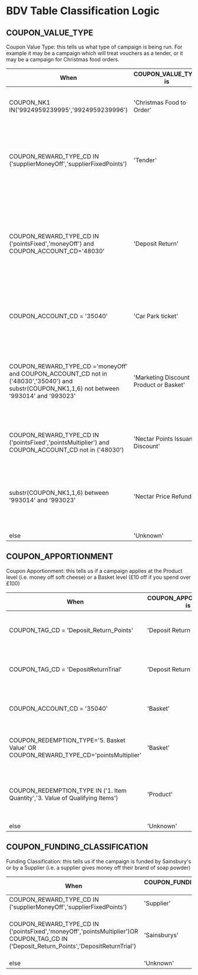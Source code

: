 # BDV Table Classification Logic

## COUPON_VALUE_TYPE

Coupon Value Type: this tells us what type of campaign is being run. For example it may be a campaign which will treat vouchers as a tender, or it may be a campaign for Christmas food orders.

| When | COUPON_VALUE_TYPE is | Description|
|------|-------------------|------------|
| COUPON_NK1 IN('9924959239995','9924959239996')                                    | 'Christmas Food to Order' | Christmas food order vouchers have these barcodes
|COUPON_REWARD_TYPE_CD IN ('supplierMoneyOff','supplierFixedPoints')                |'Tender'| Supplier funded money off or fixed points campaigns are considered tender
|COUPON_REWARD_TYPE_CD IN ('pointsFixed','moneyOff') and COUPON_ACCOUNT_CD='48030'  | 'Deposit Return'| Account code 48030 represents 2x deposit return schemes. One rewards points, the other money off vouchers
|COUPON_ACCOUNT_CD = '35040'                                                        |'Car Park ticket'| Account code 35040 represents car park tickets
|COUPON_REWARD_TYPE_CD ='moneyOff' and COUPON_ACCOUNT_CD not in ('48030','35040') and substr(COUPON_NK1,1,6) not between '993014' and '993023'| 'Marketing Discount Product or Basket'| All money off vouchers excluding deposit return, car park tickets, and nectar price refunds
|COUPON_REWARD_TYPE_CD IN ('pointsFixed','pointsMultiplier') and COUPON_ACCOUNT_CD not in ('48030')|'Nectar Points Issuance Discount'| All points vouchers excluding deposit return
|substr(COUPON_NK1,1,6) between '993014' and '993023'                               |'Nectar Price Refund'| Nectar price refund vouchers which are issued digitally for nectar pricing
|else                                                                               | 'Unknown'|

## COUPON_APPORTIONMENT

Coupon Apportionment: this tells us if a campaign applies at the Product level (i.e. money off soft cheese) or a Basket level (£10 off if you spend over £100)


| When | COUPON_APPORTIONMENT is | Description|
|------|-------------------|------------|
|COUPON_TAG_CD = 'Deposit_Return_Points'    | 'Deposit Return Points'   | Trial deposit return rewarding points
|COUPON_TAG_CD = 'DepositReturnTrial'       | 'Deposit Return Trial'    | Trial deposit return rewarding money
|COUPON_ACCOUNT_CD = '35040'                | 'Basket'                  | All car park tickets should be considered basket level
|COUPON_REDEMPTION_TYPE='5. Basket Value' OR COUPON_REWARD_TYPE_CD='pointsMultiplier' | 'Basket' | All point multiplier campaigns are basket level
|COUPON_REDEMPTION_TYPE IN ('1. Item Quantity','3. Value of Qualifying Items')  | 'Product' | Items based redemption types are always product level
|else                                       | 'Unknown' |

## COUPON_FUNDING_CLASSIFICATION

Funding Classification: this tells us if the campaign is funded by Sainsbury's or by a Supplier (i.e. a supplier gives money off their brand of soap powder)

| When | COUPON_FUNDING_CLASSIFICATION is | Description|
|------|-------------------|------------|
|COUPON_REWARD_TYPE_CD IN ('supplierMoneyOff','supplierFixedPoints')    | 'Supplier' |
|COUPON_REWARD_TYPE_CD IN ('pointsFixed','moneyOff','pointsMultiplier')OR COUPON_TAG_CD IN ('Deposit_Return_Points','DepositReturnTrial') | 'Sainsburys' | Deposit return is Sainsbury's funded until August 2023
| else                      | 'Unknown' |
